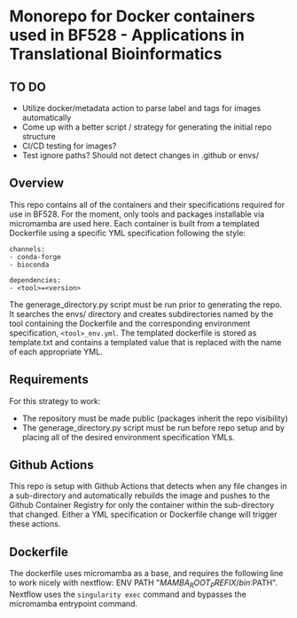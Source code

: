 # Monorepo for Docker containers used in BF528 - Applications in Translational Bioinformatics

## TO DO

- Utilize docker/metadata action to parse label and tags for images automatically 
- Come up with a better script / strategy for generating the initial repo structure
- CI/CD testing for images?
- Test ignore paths? Should not detect changes in .github or envs/

## Overview

This repo contains all of the containers and their specifications required for use in BF528. 
For the moment, only tools and packages installable via micromamba are used here. Each container
is built from a templated Dockerfile using a specific YML specification following the style:

```
channels:
- conda-forge
- bioconda

dependencies:
- <tool>=<version>
```

The generage_directory.py script must be run prior to generating the repo. It searches the envs/
directory and creates subdirectories named by the tool containing the Dockerfile and the corresponding
environment specification, `<tool>_env.yml`. The templated dockerfile is stored as template.txt and 
contains a templated value that is replaced with the name of each appropriate YML. 

## Requirements

For this strategy to work:
- The repository must be made public (packages inherit the repo visibility)
- The generage_directory.py script must be run before repo setup and by placing all of the desired
  environment specification YMLs.


## Github Actions

This repo is setup with Github Actions that detects when any file changes in a sub-directory and
automatically rebuilds the image and pushes to the Github Container Registry for only the container
within the sub-directory that changed. Either a YML specification or Dockerfile change will trigger
these actions. 

## Dockerfile

The dockerfile uses micromamba as a base, and requires the following line to work nicely with nextflow:
ENV PATH "$MAMBA_ROOT_PREFIX/bin:$PATH". Nextflow uses the `singularity exec` command and bypasses the
micromamba entrypoint command. 
